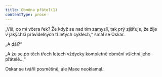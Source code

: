 ```yaml
---
title: Obměna přátel(1)
contentType: prose
---
```


„Víš, co mi včera řek? Že když se nad tím zamyslí, tak prý zjišťuje, že žije v jakýchsi pravidelných tříletých cyklech,“ smál se Oskar.

„A dál?“

„A že se po těch třech letech vždycky kompletně obmění všichni jeho přátelé…“

Oskar se tvářil posměšně, ale Maxe neoklamal.
